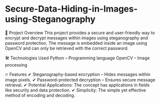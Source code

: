 # Secure-Data-Hiding-in-Images-using-Steganography

📌 Project Overview
This project provides a secure and user-friendly way to encrypt and decrypt messages within images using steganography and password protection. The message is embedded inside an image using OpenCV and can only be retrieved with the correct password.

🛠️ Technologies Used
Python – Programming language
OpenCV – Image processing


🔥 Features
✔ Steganography-based encryption – Hides messages within image pixels.
✔ Password-protected decryption – Ensures secure message retrieval.
✔ Potential Applications: The concept has applications in fields like security and data protection.
✔ Simplicity: The simple yet effective method of encoding and decoding.


